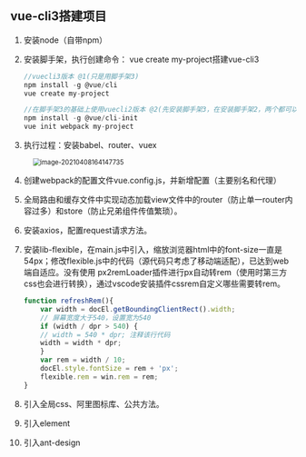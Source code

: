 ## vue-cli3搭建项目

1. 安装node（自带npm）

2. 安装脚手架，执行创建命令： vue create my-project搭建vue-cli3

   ```javascript
   //vuecli3版本 @1(只是用脚手架3)
   npm install -g @vue/cli
   vue create my-project
   
   //在脚手架3的基础上使用vuecli2版本 @2(先安装脚手架3，在安装脚手架2，两个都可以使用)
   npm install -g @vue/cli-init
   vue init webpack my-project
   ```

3. 执行过程：安装babel、router、vuex

   <img src="C:\Users\25681\AppData\Roaming\Typora\typora-user-images\image-20210408164147735.png" alt="image-20210408164147735" style="zoom:80%;margin-left: 20px" />

4. 创建webpack的配置文件vue.config.js，并新增配置（主要别名和代理）

5. 全局路由和缓存文件中实现动态加载view文件中的router（防止单一router内容过多）和store（防止兄弟组件传值繁琐）。

6. 安装axios，配置request请求方法。

7. 安装lib-flexible，在main.js中引入，缩放浏览器html中的font-size一直是54px；修改flexible.js中的代码（源代码只考虑了移动端适配），已达到web端自适应。没有使用 px2remLoader插件进行px自动转rem（使用时第三方css也会进行转换），通过vscode安装插件cssrem自定义哪些需要转rem。

   ```javascript
   function refreshRem(){
       var width = docEl.getBoundingClientRect().width;
       // 屏幕宽度大于540，设置宽为540
       if (width / dpr > 540) {
       // width = 540 * dpr; 注释该行代码
       width = width * dpr;
       }
       var rem = width / 10;
       docEl.style.fontSize = rem + 'px';
       flexible.rem = win.rem = rem;
   }
   ```

8. 引入全局css、阿里图标库、公共方法。
9. 引入element
10. 引入ant-design
